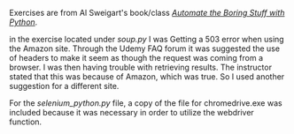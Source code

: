 Exercises are from Al Sweigart's book/class *[Automate the Boring Stuff with
Python](https://automatetheboringstuff.com/)*.

in the exercise located under *soup.py* I was Getting a 503 error when using
the Amazon site. Through the Udemy FAQ forum it was suggested the use of
headers to make it seem as though the request was coming from a browser.
I was then having trouble with retrieving results. The instructor stated that
this was because of Amazon, which was true. So I used another suggestion for
a different site.

For the *selenium_python.py* file, a copy of the file for chromedrive.exe was
included because it was necessary in order to utilize the webdriver function. 
